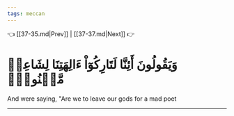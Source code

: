 ```yaml
---
tags: meccan
---
```


👈 [[37-35.md|Prev]] | [[37-37.md|Next]] 👉

# وَيَقُولُونَ أَئِنَّا لَتَارِكُوٓاْ ءَالِهَتِنَا لِشَاعِرٖ مَّجۡنُونِۭ

And were saying, "Are we to leave our gods for a mad poet

---

